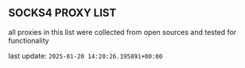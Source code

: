 ## SOCKS4 PROXY LIST

all proxies in this list were collected from open sources and tested for functionality

last update: `2025-01-20 14:20:26.195891+00:00`